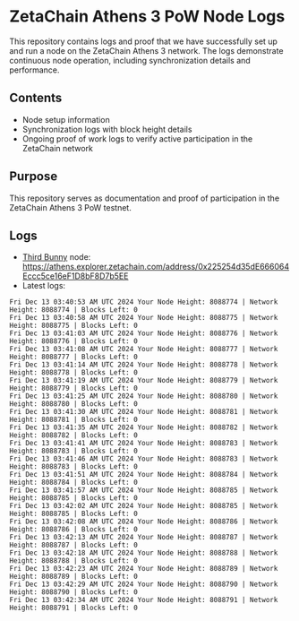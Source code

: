 # ZetaChain Athens 3 PoW Node Logs
This repository contains logs and proof that we have successfully set up and run a node on the ZetaChain Athens 3 network. The logs demonstrate continuous node operation, including synchronization details and performance.

## Contents
- Node setup information
- Synchronization logs with block height details
- Ongoing proof of work logs to verify active participation in the ZetaChain network

## Purpose
This repository serves as documentation and proof of participation in the ZetaChain Athens 3 PoW testnet.

## Logs

- [Third Bunny](https://thirdbunny.xyz/) node: https://athens.explorer.zetachain.com/address/0x225254d35dE666064Eccc5ce16eF1D8bF8D7b5EE
- Latest logs:
```
Fri Dec 13 03:40:53 AM UTC 2024 Your Node Height: 8088774 | Network Height: 8088774 | Blocks Left: 0
Fri Dec 13 03:40:58 AM UTC 2024 Your Node Height: 8088775 | Network Height: 8088775 | Blocks Left: 0
Fri Dec 13 03:41:03 AM UTC 2024 Your Node Height: 8088776 | Network Height: 8088776 | Blocks Left: 0
Fri Dec 13 03:41:08 AM UTC 2024 Your Node Height: 8088777 | Network Height: 8088777 | Blocks Left: 0
Fri Dec 13 03:41:14 AM UTC 2024 Your Node Height: 8088778 | Network Height: 8088778 | Blocks Left: 0
Fri Dec 13 03:41:19 AM UTC 2024 Your Node Height: 8088779 | Network Height: 8088779 | Blocks Left: 0
Fri Dec 13 03:41:25 AM UTC 2024 Your Node Height: 8088780 | Network Height: 8088780 | Blocks Left: 0
Fri Dec 13 03:41:30 AM UTC 2024 Your Node Height: 8088781 | Network Height: 8088781 | Blocks Left: 0
Fri Dec 13 03:41:35 AM UTC 2024 Your Node Height: 8088782 | Network Height: 8088782 | Blocks Left: 0
Fri Dec 13 03:41:41 AM UTC 2024 Your Node Height: 8088783 | Network Height: 8088783 | Blocks Left: 0
Fri Dec 13 03:41:46 AM UTC 2024 Your Node Height: 8088783 | Network Height: 8088783 | Blocks Left: 0
Fri Dec 13 03:41:51 AM UTC 2024 Your Node Height: 8088784 | Network Height: 8088784 | Blocks Left: 0
Fri Dec 13 03:41:57 AM UTC 2024 Your Node Height: 8088785 | Network Height: 8088785 | Blocks Left: 0
Fri Dec 13 03:42:02 AM UTC 2024 Your Node Height: 8088785 | Network Height: 8088785 | Blocks Left: 0
Fri Dec 13 03:42:08 AM UTC 2024 Your Node Height: 8088786 | Network Height: 8088786 | Blocks Left: 0
Fri Dec 13 03:42:13 AM UTC 2024 Your Node Height: 8088787 | Network Height: 8088787 | Blocks Left: 0
Fri Dec 13 03:42:18 AM UTC 2024 Your Node Height: 8088788 | Network Height: 8088788 | Blocks Left: 0
Fri Dec 13 03:42:23 AM UTC 2024 Your Node Height: 8088789 | Network Height: 8088789 | Blocks Left: 0
Fri Dec 13 03:42:29 AM UTC 2024 Your Node Height: 8088790 | Network Height: 8088790 | Blocks Left: 0
Fri Dec 13 03:42:34 AM UTC 2024 Your Node Height: 8088791 | Network Height: 8088791 | Blocks Left: 0
```
